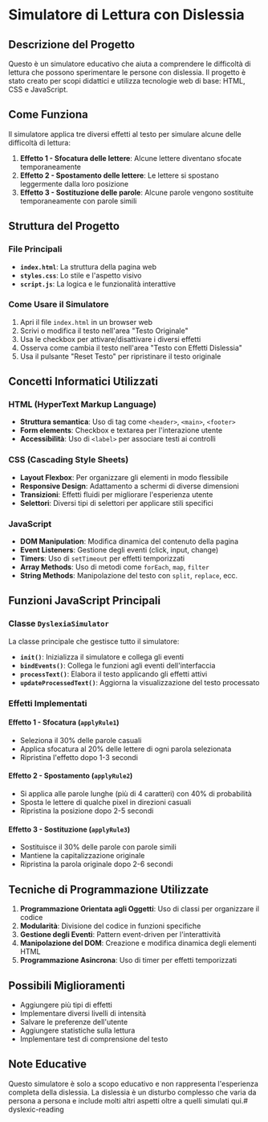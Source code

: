 # Simulatore di Lettura con Dislessia

## Descrizione del Progetto

Questo è un simulatore educativo che aiuta a comprendere le difficoltà di lettura che possono sperimentare le persone con dislessia. Il progetto è stato creato per scopi didattici e utilizza tecnologie web di base: HTML, CSS e JavaScript.

## Come Funziona

Il simulatore applica tre diversi effetti al testo per simulare alcune delle difficoltà di lettura:

1. **Effetto 1 - Sfocatura delle lettere**: Alcune lettere diventano sfocate temporaneamente
2. **Effetto 2 - Spostamento delle lettere**: Le lettere si spostano leggermente dalla loro posizione
3. **Effetto 3 - Sostituzione delle parole**: Alcune parole vengono sostituite temporaneamente con parole simili

## Struttura del Progetto

### File Principali

- **`index.html`**: La struttura della pagina web
- **`styles.css`**: Lo stile e l'aspetto visivo
- **`script.js`**: La logica e le funzionalità interattive

### Come Usare il Simulatore

1. Apri il file `index.html` in un browser web
2. Scrivi o modifica il testo nell'area "Testo Originale"
3. Usa le checkbox per attivare/disattivare i diversi effetti
4. Osserva come cambia il testo nell'area "Testo con Effetti Dislessia"
5. Usa il pulsante "Reset Testo" per ripristinare il testo originale

## Concetti Informatici Utilizzati

### HTML (HyperText Markup Language)
- **Struttura semantica**: Uso di tag come `<header>`, `<main>`, `<footer>`
- **Form elements**: Checkbox e textarea per l'interazione utente
- **Accessibilità**: Uso di `<label>` per associare testi ai controlli

### CSS (Cascading Style Sheets)
- **Layout Flexbox**: Per organizzare gli elementi in modo flessibile
- **Responsive Design**: Adattamento a schermi di diverse dimensioni
- **Transizioni**: Effetti fluidi per migliorare l'esperienza utente
- **Selettori**: Diversi tipi di selettori per applicare stili specifici

### JavaScript
- **DOM Manipulation**: Modifica dinamica del contenuto della pagina
- **Event Listeners**: Gestione degli eventi (click, input, change)
- **Timers**: Uso di `setTimeout` per effetti temporizzati
- **Array Methods**: Uso di metodi come `forEach`, `map`, `filter`
- **String Methods**: Manipolazione del testo con `split`, `replace`, ecc.

## Funzioni JavaScript Principali

### Classe `DyslexiaSimulator`
La classe principale che gestisce tutto il simulatore:

- **`init()`**: Inizializza il simulatore e collega gli eventi
- **`bindEvents()`**: Collega le funzioni agli eventi dell'interfaccia
- **`processText()`**: Elabora il testo applicando gli effetti attivi
- **`updateProcessedText()`**: Aggiorna la visualizzazione del testo processato

### Effetti Implementati

#### Effetto 1 - Sfocatura (`applyRule1`)
- Seleziona il 30% delle parole casuali
- Applica sfocatura al 20% delle lettere di ogni parola selezionata
- Ripristina l'effetto dopo 1-3 secondi

#### Effetto 2 - Spostamento (`applyRule2`)
- Si applica alle parole lunghe (più di 4 caratteri) con 40% di probabilità
- Sposta le lettere di qualche pixel in direzioni casuali
- Ripristina la posizione dopo 2-5 secondi

#### Effetto 3 - Sostituzione (`applyRule3`)
- Sostituisce il 30% delle parole con parole simili
- Mantiene la capitalizzazione originale
- Ripristina la parola originale dopo 2-6 secondi

## Tecniche di Programmazione Utilizzate

1. **Programmazione Orientata agli Oggetti**: Uso di classi per organizzare il codice
2. **Modularità**: Divisione del codice in funzioni specifiche
3. **Gestione degli Eventi**: Pattern event-driven per l'interattività
4. **Manipolazione del DOM**: Creazione e modifica dinamica degli elementi HTML
5. **Programmazione Asincrona**: Uso di timer per effetti temporizzati

## Possibili Miglioramenti

- Aggiungere più tipi di effetti
- Implementare diversi livelli di intensità
- Salvare le preferenze dell'utente
- Aggiungere statistiche sulla lettura
- Implementare test di comprensione del testo

## Note Educative

Questo simulatore è solo a scopo educativo e non rappresenta l'esperienza completa della dislessia. La dislessia è un disturbo complesso che varia da persona a persona e include molti altri aspetti oltre a quelli simulati qui.#   d y s l e x i c - r e a d i n g  
 